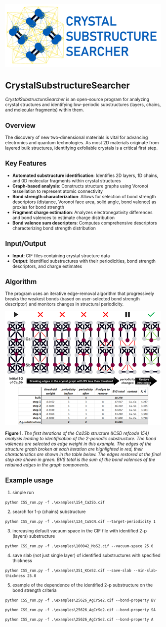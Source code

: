 ![Logo](images/CSS_logo.png)

# CrystalSubstructureSearcher
*CrystalSubstructureSearcher* is an open-source program for analyzing crystal structures and identifying low-periodic substructures (layers, chains, and molecular fragments) within them.

## Overview

The discovery of new two-dimensional materials is vital for advancing electronics and quantum technologies. As most 2D materials originate from layered bulk structures, identifying exfoliable crystals is a critical first step.

## Key Features

- **Automated substructure identification**: Identifies 2D layers, 1D chains, and 0D molecular fragments within crystal structures
- **Graph-based analysis**: Constructs structure graphs using Voronoi tessellation to represent atomic connectivity
- **Bond strength characterization**: Allows for selection of bond strength descriptors (distance, Voronoi face area, solid angle, bond valence) as proxies for bond strength
- **Fragment charge estimation**: Analyzes electronegativity differences and bond valences to estimate charge distribution
- **Bond valence sum descriptors**: Computes comprehensive descriptors characterizing bond strength distribution

## Input/Output

- **Input**: CIF files containing crystal structure data
- **Output**: Identified substructures with their periodicities, bond strength descriptors, and charge estimates

## Algorithm
The program uses an iterative edge-removal algorithm that progressively breaks the weakest bonds (based on user-selected bond strength descriptor) and monitors changes in structural periodicity.

![Workflow](images/algo_example.png)

**Figure 1.** *The first iterations of the Ca2Sb structure (ICSD refcode 154) analysis leading to identification of the 2-periodic substructure. The bond valences are selected as edge weight in this example. The edges of the structure graph broken at each iteration are highlighted in red, their characteristics are shown in the table below. The edges restored at the final step are shown in green. BVS total is the sum of the bond valences of the retained edges in the graph components.*

## Example usage

1. simple run

```python CSS_run.py -f .\examples\154_Ca2Sb.cif```

2. search for 1-p (chains) substructure

```python CSS_run.py -f .\examples\124_CuSCN.cif --target-periodicity 1```

3. increasing default vacuum space in the CIF file with identified 2-p (layers) substructure

```python CSS_run.py -f .\examples\100042_MoS2.cif --vacuum-space 25.0```

4. save slab (not just single layer) of identified substructures with specified thickness

```python CSS_run.py -f .\examples\351_KCeS2.cif --save-slab --min-slab-thickness 25.0```

5. example of the dependence of the identified 2-p substructure on the bond strength criteria

```python CSS_run.py -f .\examples\25626_AgCrSe2.cif --bond-property BV```

```python CSS_run.py -f .\examples\25626_AgCrSe2.cif --bond-property SA```

```python CSS_run.py -f .\examples\25626_AgCrSe2.cif --bond-property A```

